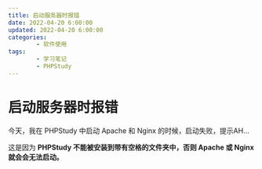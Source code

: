 ```yaml
---
title: 启动服务器时报错
date: 2022-04-20 6:00:00
updated: 2022-04-20 6:00:00
categories:
        - 软件使用
tags:
        - 学习笔记
        - PHPStudy
---
```


# 启动服务器时报错

今天，我在 PHPStudy 中启动 Apache 和 Nginx 的时候，启动失败，提示AH...

这是因为 **PHPStudy 不能被安装到带有空格的文件夹中，否则 Apache 或 Nginx 就会会无法启动。**